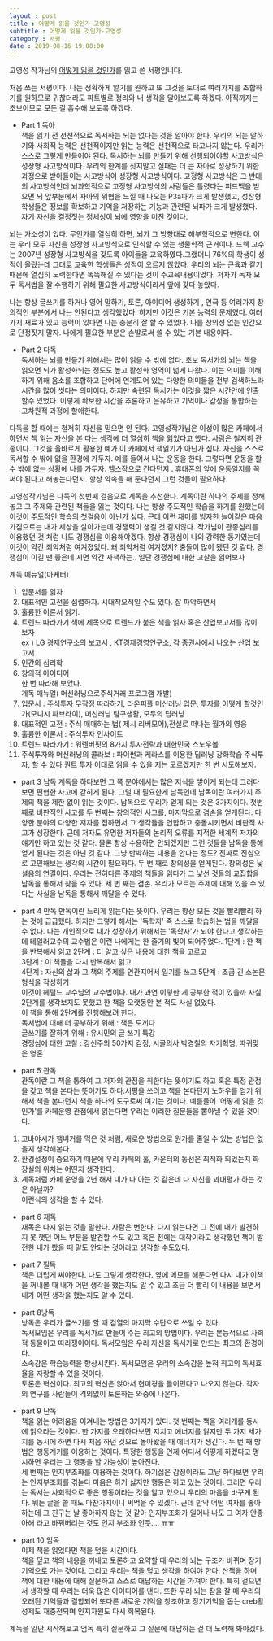 ```yaml
---
layout : post
title : 어떻게 읽을 것인가-고영성
subtitle : 어떻게 읽을 것인가-고영성
category : 서평
date : 2019-08-16 19:08:00
---
```


고영성 작가님의 [어떻게 읽을 것인가](https://book.naver.com/bookdb/book_detail.nhn?bid=9990782)를 읽고 쓴 서평입니다.  

처음 쓰는 서평이다. 나는 정확하게 알기를 원하고 또 그것을 토대로 여러가지를 조합하기를 원하므로 귀찮더라도 파트별로 정리와 내 생각을 달아보도록 하겠다. 아직까지는 초보이므로 모든 걸 흡수해 보도록 하겠다.

- Part 1 독아  
 책을 읽기 전 선천적으로 독서하는 뇌는 없다는 것을 알아야 한다. 우리의 뇌는 말하기와 사회적 능력은 선천적이지만 읽는 능력은 선천적으로 타고나지 않는다. 우리가 스스로 그렇게 만들어야 된다. 독서하는 뇌를 만들기 위해 선행되어야할 사고방식은 성장형 사고방식이다. 우리의 한계를  짓지말고 실패는 더 큰 자아로 성장하기 위한 과정으로 받아들이는 사고방식이 성장형 사고방식이다. 고정형 사고방식은 그 반대의 사고방식인데 뇌과학적으로 고정형 사고방식의 사람들은 틀렸다는 피드백을 받으면 뇌 앞부분에서 자아의 위협을 느낄 때 나오는 P3a파가 크게 발생했고, 성장형 학생들은 정보를 확보하고 기억을 저장하는 기능과 관련된 뇌파가 크게 발생했다. 자기 자신을 결정짓는 정체성이 뇌에 영향을 미친 것이다.  

뇌는 가소성이 있다. 무언가를 열심히 하면, 뇌가 그 방향대로 해부학적으로 변한다. 이는 우리 모두 자신을 성장형 사고방식으로 인식할 수 있는 생물학적 근거이다. 드웩 교수는 2007년 성장형 사고방식을 갖도록 아이들을 교육하였다.그랬더니 76%의 학생이 성적이 올랐는데 그대로 교육한 학생들은 성적이 오르지 않았다. 우리의 뇌는 근육과 같기 때문에 열심히 노력한다면 똑똑해질 수 있다는 것이 주교육내용이었다. 저자가 독자 모두 독서법을 잘 수행하기 위해 필요한 사고방식이라서 앞에 갖다 놓았다.

나는 항상 글쓰기를 하거나 영어 말하기, 토론, 아이디어 생성하기 , 연극 등 여러가지 창의적인 부분에서 나는 안된다고 생각했었다. 하지만 이것은 기본 능력의 문제였다. 여러가지 재료가 있고 능력이 있다면 나는 충분히 잘 할 수 있었다. 나를 창의성 없는 인간으로 단정짓지 말자. 나에게 필요한 부분은 손발로써 쓸 수 있는 기본 내용이다.  


- Part 2 다독  
 독서하는 뇌를 만들기 위해서는 많이 읽을 수 밖에 없다. 초보 독서가의 뇌는 책을 읽으면 뇌가 활성화되는 정도도 높고 활성화 영역이 넓게 나왔다. 이는 의미를 이해하기 위해 음소를 조합하고 단어에 연계도어 있는 다양한 의미들을 전부 검색하느라 시간을 많이 썻다는 의미이다. 하지만 숙련된 독서가는 이것을 짧은 시간안에 인출 할수 있었다. 이렇게 확보한 시간을 추론하고 은유하고 기억이나 감정을 통합하는 고차원적 과정에 할애한다.

 다독을 할 때에는 철저히 자신을 믿으면 안 된다. 고영성작가님은 이성이 많은 카페에서 하면서 책 읽는 자신을 본 다는 생각에 더 열심히 책을 읽었다고 했다. 사람은 철저히 관종이다. 그것을 올바르게 활용한 예가 이 카페에서 책읽기가 아닌가 싶다. 자신을 스스로 독서할 수 밖에 없을 환경에 가두자. 예를 들어서 나는 운동을 한다. 그렇다면 운동을 할 수 밖에 없는 상황에  나를 가두자. 헬스장으로 간다던지 . 휴대폰의 앞에 운동일지를 꼭 써야 된다고 해놓는다던지. 항상 약속을 해 둔다던지 그런 것들이 필요하다.

 고영성작가님은 다독의 첫번째 걸음으로 계독을 추천한다. 계독이란 하나의 주제를 정해놓고 그 주제와 관련된 책들을 읽는 것이다. 나는 항상 주도적인 학습을 하기를 원했는데 이것이 주도적인 학습의 첫걸음이 아닌가 싶다. 근데 이런 재미를 빙자한 놀이같은 마음가짐으로는 내가 세상을 살아가는데 경쟁력이 생길 것 같지않다. 작가님이 관종심리를 이용했던 것 처럼 나도 경쟁심을 이용해야겠다. 항상 경쟁심이 나의 강력한 동기였는데 이것이 약간 죄악처럼 여겨졌었다. 왜 죄악처럼 여겨졌지? 충돌이 많이 됐던 것 같다. 경쟁심이 이길 땐 좋은데 지면 약간 자책하는.. 일단 경쟁심에 대한 고찰을 읽어보자

계독 메뉴얼(마케터)
1. 입문서를 읽자
2. 대표적인 고전을 섭렵하자. 시대착오적일 수도 있다. 잘 파악하면서  
3. 훌륭한 이론서 읽기.  
4. 트렌드 따라가기 책에 제목으로 트렌드가 붙은 책을 읽자 혹은 산업보고서를 많이 보자  
ex ) LG 경제연구소의 보고서 , KT경제경영연구소, 각 증권사에서 나오는 산업 보고서  
5. 인간의 심리학  
6. 창의적 아이디어  
한 번 따라해 보았다.  
계독 매뉴얼( 머신러닝으로주식거래 프로그램 개발)  
1. 입문서 : 주식투자 무작정 따라하기, 라온피플 머신러닝 입문, 투자를 어떻게 할것인가(모니시 파브라이),  머신러닝 탐구생활, 모두의 딥러닝  
2. 대표적인 고전 : 주식 매매하는 법( 제시 리버모어),전설로 떠나는 월가의 영웅  
3. 훌륭한 이론서 : 주식투자 인사이트  
4. 트렌드 따라가기 : 워렌버핏의 8가지 투자전략과 대한민국 스노우볼  
5. 주식투자와 머신러닝의 콜라보 : 파이썬과 케라스를 이용한 딥러닝 강화학습 주식투자, 할 수 있다 퀀트 투자
이대로 읽을 수 있을 지는 모르겠지만 한 번 시도해보자.

- part 3 남독
계독을 하다보면 그 쪽 분야에서는 많은 지식을 쌓이게 되는데 그러다보면 편협한 사고에 갇히게 된다. 그럴 때 필요한게 남독인데 남독이란 여러가지 주제의 책을 제한 없이 읽는 것이다. 남독으로 우리가 얻게 되는 것은 3가지이다. 첫번째로 비판적인 사고를  두 번째는 창의적인 사고를, 마지막으로 겸손을 얻게된다. 다양한 분야의 다양한 저자를 접하면서 그 생각들을 연합하고 충돌시키면서 비판적 사고가 성장한다.  근데 저자도 유명한 저자들의 논리적 오류를 지적한 세계적 저자의 얘기만 하고 있는 것 같다. 물론 항상 수용하면 안되겠지만 그런 것들을 남독을 통해 얻게 된다는 것은 아닌 것 같다. 그냥  반박하는 내용을 안다는 정도? 진짜로 진심으로 고민해보는 생각의 시간이 필요하다. 두 번 째로 창의성을 얻게된다. 창의성은 낯설음의 연결이다. 우리는 전혀다른 주제의 책들을 읽다가 그 낯선 것들의 교집합을 남독을 통해서 찾을 수 있다. 세 번 째는 겸손. 우리가 모르는 주제에 대해 있을 수 있다는 사실을 남독을 통해서 깨달을 수 있다.

- part 4 만독
만독이란 느리게 읽는다는 뜻이다. 우리는 항상 모든 것을 빨리빨리 하는 것에 급급했다. 하지만 그렇게 해서는 '독학자' 즉 스스로 학습하는 법을 깨달을 수 없다. 나는 개인적으로 내가 성장하기 위해서는 '독학자'가 되야 한다고 생각하는데 테일러교수의 교수법은 이런 나에게는 한 줄기의 빛이 되어주었다.
1단계 : 한 책을 반복해서 읽고
2단계 : 더 알고 싶은 내용에 대한 책을 고르고  
3단계 : 이 책들을 다시 반복해서 읽고  
4단계 : 자신의 삶과 그 책의 주제를 연관지어서 일기를 쓰고
5단계 : 조금 긴 소논문형식을 작성하기  
이것이 헤럴드 교수님의 교수법이다. 내가 과연 이렇한 게 공부한 적이 있을까 사실 2단계를 생각보지도 못했고 한 책을 오랫동안 본 적도 사실 없었다.  
이 책을 통해 2단계를 진행해보려 한다.   
독서법에 대해 더 공부하기 위해 :    책은 도끼다   
글쓰기를 잘하기 위해 : 유시민의 글 쓰기 특강  
경쟁심에 대한 고찰 :  강신주의 50가지 감정, 시골의사 박경철의 자기혁명, 따귀맞은 영혼  

- part 5 관독  
 관독이란 그 책을 통하여 그 저자의 관점을 취한다는 뜻이기도 하고 혹은 특정 관점을 갖고 책을 본다는 뜻이기도 하다.서평을 쓰려고 책을 본다던지 노하우를 얻기 위해서 책을 본다던지 책을 하나의 도구로써 여기는 것이다. 예를들어 '어떻게 읽을 것인가'를 카페운영 관점에서 읽는다면 우리는 이러한 질문들을 뽑아낼 수 있을 것이다.  
1. 고바야시가 햄버거를 먹은 것 처럼, 새로운 방법으로 원가를 줄일 수 있는 방법은 없을지 생각해본다.  
2. 환경설정이 중요하기 때문에 우리 카페의 홀, 카운터의 동선은 최적화 되었는지 화장실의 위치는 어떤지 생각한다.  
3. 계독처럼 카페 운영을 2년 해서 내가 다 아는 것 같은데 나 자신을 과대평가 하는 것은 아닐까?  
이런식의 생각을 할 수 있다.  

- part 6 재독  
재독은 다시 읽는 것을 말한다. 사람은 변한다. 다시 읽는다면 그 전에 내가 발견하지 못 햇던 어느 부분을 발견할 수도 있고 혹은 전에는 대작이라고 생각했던 책이 발전한 내가 봤을 때 말도 안되는 것이라고 생각할 수도있다.  

- part 7 필독   
책은 더럽게 써야한다. 나도 그렇게 생각한다. 옆에 메모를 해둔다면 다시 내가 이책을 꺼내볼 때 내가 어떤 생각을 했는지도 알 수 있고 조금 더 빨리 이 내용을 보면서 내가 어떤 생각을 했는지도 알 수 있다.  

- part 8낭독  
낭독은 우리가 글쓰기를 할 때 검열의 마지막 수단으로 쓰일 수 있다.  
독서모임은 우리를 독서가로 만들어 주는 최고의 방법이다.
우리는 본능적으로 사회적 동물이고 따라쟁이이다. 독서모임은 우리 자신을 독서가로 만드는 최고의 환경이다.  
소속감은 학습능력을 향상시킨다. 독서모임은 우리의 소속감을 높혀 최고의 독서효율을 자랑할 수 있을 것이다.  
토론은 혁신이다. 최고의 혁신은 앉아서 현미경을 들이민다고 나오지 않는다. 각자의 연구를 사람들이 격의없이 토론하는 와중에 나온다.  

- part 9 난독  
책을 읽는 어려움을 이겨내는 방법은 3가지가 있다. 첫 번째는 책을 여러개를 동시에 읽으라는 것이다. 한 가지를 오래하다보면 지치고 에너지를 잃지만 두 가지 세가지를 동시에 하면 다시 처음 하던 것으로 돌아왔을 때 에너지가 생긴다.
두 번 째 방법은 행동계기를 이용하는 것이다. 특정한 행동을 언제 어디서 어떻게 하겠다고 명시하면 우리는 그 행동을 할 가능성이 높아진다.  
세 번째는 인지부조화를 이용하는 것이다. 하기싫은 감정이라도 그냥 하다보면 우리는 인지부조화를 겪늗다 마음은 하기 싫지만 행동은 하고 있는 것이다. 그러면 우리는 독서는 사회적으로 좋은 행동이라는 것을 알고 있으니 우리의 마음을 바꾸게 된다. 뭐든 글을 쓸 때도 마찬가지이니  써먹을 수 있겠다. 근데 만약 어떤 여자를 좋아하는데 그 친구는 날 좋아하지 않는 것 같아 인지부조화가 일어나 나도 그 여자 안좋아해 라고 바꿔버리는 것도 인지 부조화 인듯.... ㅠㅠ  

- part 10 엄독  
이제 책을 읽었다면 책을 덮을 시간이다.   
책을 덮고 책의 내용을 꺼내고 토론하고 요약할 때 우리의 뇌는 구조가 바뀌며 장기기억으로 가는 것이다. 그리고 우리는 책을 덮고 생각을 하여야 한다. 산책을 하며 책에 대한 내용에 대해 질문하고 스스로 대답하는 시간을 가져야 한다. 특히 걸으면서 생각할 때 우리는 더욱 많은 아이디어를 낸다.
또한 우리 뇌는 잠을 잘 때 우리의 오래된 기억들과 결합되어 또다른 새로운 기억을 창조하고 장기기억을 돕는 creb활성제도 재충전되며 인지자원도 다시 회복된다.  

계독을 일단 시작해보고 엄독 특히 질문하고 그 질문에 대답하는 걸 더 노력해 봐야겠다.  
